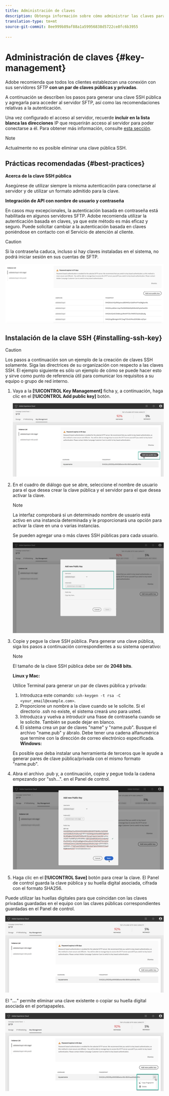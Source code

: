 ```yaml
---
title: Administración de claves
description: Obtenga información sobre cómo administrar las claves para conectarse a los servidores SFTP
translation-type: tm+mt
source-git-commit: 8ee999b89af88a1a59956838d5722ce8fc6b3955

---
```



# Administración de claves {#key-management}

Adobe recomienda que todos los clientes establezcan una conexión con sus servidores SFTP **con un par de claves públicas y privadas**.

A continuación se describen los pasos para generar una clave SSH pública y agregarla para acceder al servidor SFTP, así como las recomendaciones relativas a la autenticación.

Una vez configurado el acceso al servidor, recuerde **incluir en la lista blanca las direcciones** IP que requerirán acceso al servidor para poder conectarse a él. Para obtener más información, consulte [esta sección](../../instances-settings/using/ip-whitelisting-instance-access.md).

>[!NOTE]
>
>Actualmente no es posible eliminar una clave pública SSH.

## Prácticas recomendadas {#best-practices}

**Acerca de la clave SSH pública**

Asegúrese de utilizar siempre la misma autenticación para conectarse al servidor y de utilizar un formato admitido para la clave.

**Integración de API con nombre de usuario y contraseña**

En casos muy excepcionales, la autenticación basada en contraseña está habilitada en algunos servidores SFTP. Adobe recomienda utilizar la autenticación basada en claves, ya que este método es más eficaz y seguro. Puede solicitar cambiar a la autenticación basada en claves poniéndose en contacto con el Servicio de atención al cliente.

>[!CAUTION]
>
>Si la contraseña caduca, incluso si hay claves instaladas en el sistema, no podrá iniciar sesión en sus cuentas de SFTP.

![](assets/control_panel_passwordexpires.png)

## Instalación de la clave SSH {#installing-ssh-key}

>[!CAUTION]
>
>Los pasos a continuación son un ejemplo de la creación de claves SSH solamente. Siga las directrices de su organización con respecto a las claves SSH. El ejemplo siguiente es sólo un ejemplo de cómo se puede hacer esto y sirve como punto de referencia útil para comunicar los requisitos a su equipo o grupo de red interno.

1. Vaya a la **[!UICONTROL Key Management]** ficha y, a continuación, haga clic en el **[!UICONTROL Add public key]** botón.

   ![](assets/key0.png)

1. En el cuadro de diálogo que se abre, seleccione el nombre de usuario para el que desea crear la clave pública y el servidor para el que desea activar la clave.

   >[!NOTE]
   >
   >La interfaz comprobará si un determinado nombre de usuario está activo en una instancia determinada y le proporcionará una opción para activar la clave en una o varias instancias.
   >
   >Se pueden agregar una o más claves SSH públicas para cada usuario.

   ![](assets/key1.png)

1. Copie y pegue la clave SSH pública. Para generar una clave pública, siga los pasos a continuación correspondientes a su sistema operativo:

   >[!NOTE]
   >
   >El tamaño de la clave SSH pública debe ser de **2048 bits**.

   **Linux y Mac:**

   Utilice Terminal para generar un par de claves pública y privada:
   1. Introduzca este comando: `ssh-keygen -t rsa -C <your_email@example.com>`.
   1. Proporcione un nombre a la clave cuando se le solicite. Si el directorio .ssh no existe, el sistema creará uno para usted.
   1. Introduzca y vuelva a introducir una frase de contraseña cuando se le solicite. También se puede dejar en blanco.
   1. El sistema crea un par de claves "name" y "name.pub". Busque el archivo "name.pub" y ábralo. Debe tener una cadena alfanumérica que termine con la dirección de correo electrónico especificada.
   **Windows:**

   Es posible que deba instalar una herramienta de terceros que le ayude a generar pares de clave pública/privada con el mismo formato "name.pub".

1. Abra el archivo .pub y, a continuación, copie y pegue toda la cadena empezando por "ssh...". en el Panel de control.

   ![](assets/publickey.png)

1. Haga clic en el **[!UICONTROL Save]** botón para crear la clave. El Panel de control guarda la clave pública y su huella digital asociada, cifrada con el formato SHA256.

Puede utilizar las huellas digitales para que coincidan con las claves privadas guardadas en el equipo con las claves públicas correspondientes guardadas en el Panel de control.

![](assets/fingerprintNEW2.png)

El "**...**" permite eliminar una clave existente o copiar su huella digital asociada en el portapapeles.

![](assets/key_options.png)
